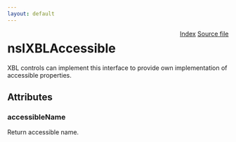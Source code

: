 ```yaml
---
layout: default
---
```

<div class='links' style='float:right'><a href="../index.html">Index</a>
<a href="http://dxr.mozilla.org/mozilla-central/source/accessible/interfaces/nsIXBLAccessible.idl">Source file</a>
</div>

# nsIXBLAccessible #
  
XBL controls can implement this interface to provide own implementation of  
accessible properties.  
  

## Attributes ##

### accessibleName ###
  
Return accessible name.  
  

